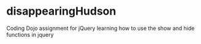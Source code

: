 # disappearingHudson
Coding Dojo assignment for jQuery
learning how to use the show and hide functions in jquery
